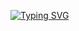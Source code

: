 [![Typing SVG](https://readme-typing-svg.demolab.com?font=Fira+Code&pause=1000&color=1D59F7&center=true&random=true&width=435&lines=Hello%2C+I'm+Abdessamad!+)](https://git.io/typing-svg)
